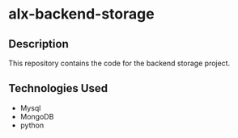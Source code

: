 # alx-backend-storage

## Description

This repository contains the code for the backend storage project.

## Technologies Used

* Mysql
* MongoDB
* python
